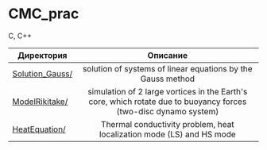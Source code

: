 # CMC_prac
C, C++

| Директория | Описание |
|----------------|:---------:|
| [Solution_Gauss/](https://github.com/MariaMayy/CMC_prac/tree/main/Solution_Gauss) | solution of systems of linear equations by the Gauss method |
| [ModelRikitake/](https://github.com/MariaMayy/CMC_prac/tree/main/ModelRikitake) | simulation of 2 large vortices in the Earth's core, which rotate due to buoyancy forces (two-disc dynamo system) | 
| [HeatEquation/](https://github.com/MariaMayy/CMC_prac/tree/main/HeatEquation) | Thermal conductivity problem, heat localization mode (LS) and HS mode | 

